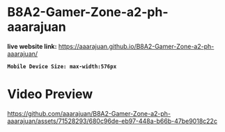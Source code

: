 # B8A2-Gamer-Zone-a2-ph-aaarajuan
**live  website link:** https://aaarajuan.github.io/B8A2-Gamer-Zone-a2-ph-aaarajuan/

**```Mobile Device Size: max-width:576px```**

# Video Preview

https://github.com/aaarajuan/B8A2-Gamer-Zone-a2-ph-aaarajuan/assets/71528293/680c96de-eb97-448a-b66b-47be9018c22c

